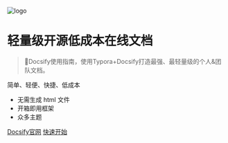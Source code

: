 <!-- _coverpage.md -->
![logo](https://docsify.js.org/_media/icon.svg)

# 轻量级开源低成本在线文档 

> 💪Docsify使用指南，使用Typora+Docsify打造最强、最轻量级的个人&团队文档。

 简单、轻便、快捷、低成本
- 无需生成 html 文件
- 开箱即用框架
- 众多主题


[Docsify官网](https://docsify.js.org/#/)
[快速开始](README.md)